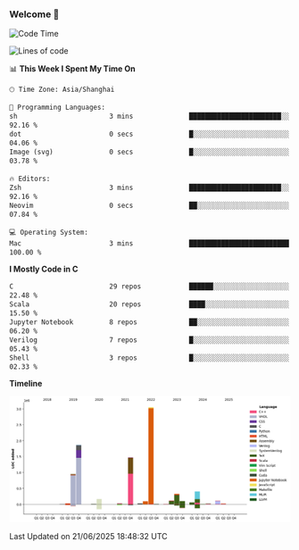 ### Welcome 👋

<!--START_SECTION:waka-->
![Code Time](http://img.shields.io/badge/Code%20Time-2%2C052%20hrs%2027%20mins-blue)

![Lines of code](https://img.shields.io/badge/From%20Hello%20World%20I%27ve%20Written-8.9%20million%20lines%20of%20code-blue)

📊 **This Week I Spent My Time On** 

```text
🕑︎ Time Zone: Asia/Shanghai

💬 Programming Languages: 
sh                       3 mins              ███████████████████████░░   92.16 % 
dot                      0 secs              █░░░░░░░░░░░░░░░░░░░░░░░░   04.06 % 
Image (svg)              0 secs              █░░░░░░░░░░░░░░░░░░░░░░░░   03.78 % 

🔥 Editors: 
Zsh                      3 mins              ███████████████████████░░   92.16 % 
Neovim                   0 secs              ██░░░░░░░░░░░░░░░░░░░░░░░   07.84 % 

💻 Operating System: 
Mac                      3 mins              █████████████████████████   100.00 % 
```

**I Mostly Code in C** 

```text
C                        29 repos            ██████░░░░░░░░░░░░░░░░░░░   22.48 % 
Scala                    20 repos            ████░░░░░░░░░░░░░░░░░░░░░   15.50 % 
Jupyter Notebook         8 repos             ██░░░░░░░░░░░░░░░░░░░░░░░   06.20 % 
Verilog                  7 repos             █░░░░░░░░░░░░░░░░░░░░░░░░   05.43 % 
Shell                    3 repos             █░░░░░░░░░░░░░░░░░░░░░░░░   02.33 % 
```



**Timeline**

![Lines of Code chart](https://raw.githubusercontent.com/Bohan-hu/Bohan-hu/master/assets/bar_graph.png)


 Last Updated on 21/06/2025 18:48:32 UTC
<!--END_SECTION:waka-->



